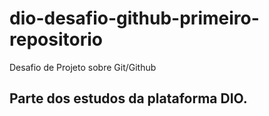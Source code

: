# dio-desafio-github-primeiro-repositorio
Desafio de Projeto sobre Git/Github
## Parte dos estudos da plataforma DIO.
